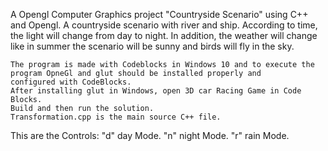 A Opengl Computer Graphics project "Countryside Scenario" using C++ and Opengl.
A countryside scenario with river and ship. According to time, the light will change from day to night. In addition, the weather 
will change like in summer the scenario will be sunny and birds will fly in the sky.

    The program is made with Codeblocks in Windows 10 and to execute the program OpneGl and glut should be installed properly and 
    configured with CodeBlocks.
    After installing glut in Windows, open 3D car Racing Game in Code Blocks.
    Build and then run the solution.
    Transformation.cpp is the main source C++ file.
    
This are the Controls:
    "d" day Mode.
    "n" night Mode.
    "r" rain Mode.
